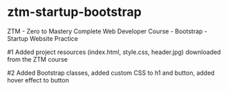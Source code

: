# ztm-startup-bootstrap
ZTM - Zero to Mastery Complete Web Developer Course - Bootstrap - Startup Website Practice

#1 Added project resources (index.html, style.css, header.jpg) downloaded from the ZTM course

#2 Added Bootstrap classes, added custom CSS to h1 and button, added hover effect to button